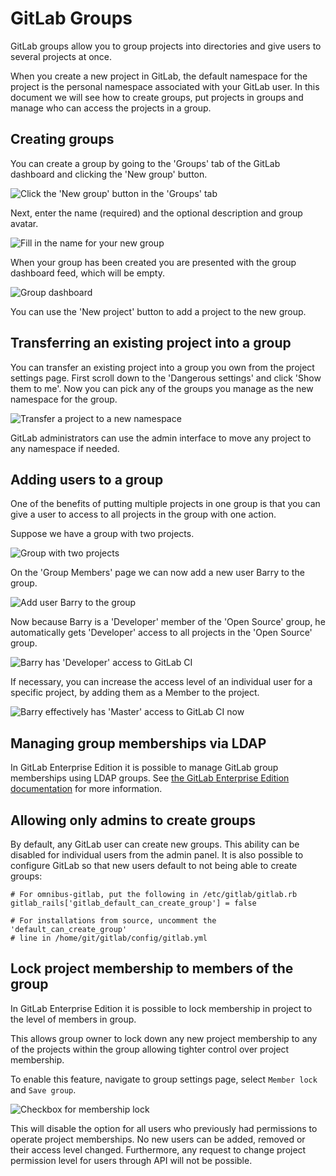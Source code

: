 # GitLab Groups

GitLab groups allow you to group projects into directories and give users to several projects at once.

When you create a new project in GitLab, the default namespace for the project is the personal namespace associated with your GitLab user.
In this document we will see how to create groups, put projects in groups and manage who can access the projects in a group.

## Creating groups

You can create a group by going to the 'Groups' tab of the GitLab dashboard and clicking the 'New group' button.

![Click the 'New group' button in the 'Groups' tab](groups/new_group_button.png)

Next, enter the name (required) and the optional description and group avatar.

![Fill in the name for your new group](groups/new_group_form.png)

When your group has been created you are presented with the group dashboard feed, which will be empty.

![Group dashboard](groups/group_dashboard.png)

You can use the 'New project' button to add a project to the new group.

## Transferring an existing project into a group

You can transfer an existing project into a group you own from the project settings page.
First scroll down to the 'Dangerous settings' and click 'Show them to me'.
Now you can pick any of the groups you manage as the new namespace for the group.

![Transfer a project to a new namespace](groups/transfer_project.png)

GitLab administrators can use the admin interface to move any project to any namespace if needed.

## Adding users to a group

One of the benefits of putting multiple projects in one group is that you can give a user to access to all projects in the group with one action.

Suppose we have a group with two projects.

![Group with two projects](groups/group_with_two_projects.png)

On the 'Group Members' page we can now add a new user Barry to the group.

![Add user Barry to the group](groups/add_member_to_group.png)

Now because Barry is a 'Developer' member of the 'Open Source' group, he automatically gets 'Developer' access to all projects in the 'Open Source' group.

![Barry has 'Developer' access to GitLab CI](groups/project_members_via_group.png)

If necessary, you can increase the access level of an individual user for a specific project, by adding them as a Member to the project.

![Barry effectively has 'Master' access to GitLab CI now](groups/override_access_level.png)

## Managing group memberships via LDAP

In GitLab Enterprise Edition it is possible to manage GitLab group memberships using LDAP groups.
See [the GitLab Enterprise Edition documentation](http://doc.gitlab.com/ee/integration/ldap.html) for more information.

## Allowing only admins to create groups

By default, any GitLab user can create new groups.
This ability can be disabled for individual users from the admin panel.
It is also possible to configure GitLab so that new users default to not being able to create groups:

```
# For omnibus-gitlab, put the following in /etc/gitlab/gitlab.rb
gitlab_rails['gitlab_default_can_create_group'] = false

# For installations from source, uncomment the 'default_can_create_group'
# line in /home/git/gitlab/config/gitlab.yml
```

## Lock project membership to members of the group

In GitLab Enterprise Edition it is possible to lock membership in project to the level of members in group.

This allows group owner to lock down any new project membership to any of the projects within the group allowing tighter control over
project membership.

To enable this feature, navigate to group settings page, select `Member lock` and `Save group`.

![Checkbox for membership lock](groups/membership_lock.png)

This will disable the option for all users who previously had permissions to operate project memberships. No new users can be added, removed or their access level changed. Furthermore, any request to change project permission level for users through API will not be possible.
